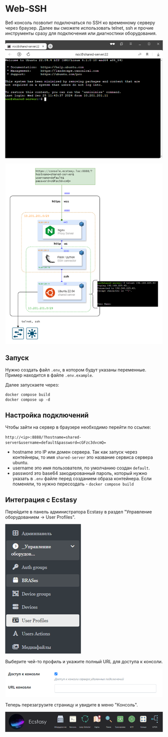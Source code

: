 # Web-SSH

Веб консоль позволит подключаться по SSH ко временному серверу через браузер.
Далее вы сможете использовать telnet, ssh и прочие инструменты сразу для подключения
или диагностики оборудования.

![img.png](img/img.png)

![schema.png](img/schema.png)

## Запуск

Нужно создать файл `.env`, в котором будут указаны переменные.
Пример находится в файле `.env.example`.

Далее запускаете через:

```shell
docker compose build
docker compose up -d
```

## Настройка подключений

Чтобы зайти на сервер в браузере необходимо перейти по ссылке:

`http://<ip>:8888/?hostname=shared-server&username=default&password=cGFzc3dvcmQ=`

- hostname это IP или домен сервера. Так как запуск через контейнеры, то имя `shared-server`
  это название сервиса сервера ubuntu.
- username это имя пользователя, по умолчанию создан `default`.
- password это base64 закодированный пароль, который нужно указать в `.env` файле
  перед созданием образа контейнера. Если поменяли, то нужно пересоздать - `docker compose build`

## Интеграция с Ecstasy

Перейдите в панель администратора Ecstasy в раздел "Управление оборудованием -> User Profiles".

![img.png](img/img_1.png)

Выберите чей-то профиль и укажите полный URL для доступа к консоли.

![img_2.png](img/img_2.png)

Теперь перезагрузите страницу и увидите в меню "Консоль".

![img_3.png](img/img_3.png)